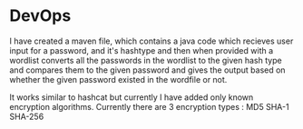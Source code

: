# DevOps
I have created a maven file, which contains a java code which recieves user input for a password, and it's hashtype and then when provided with a wordlist converts all the passwords in the wordlist to the given hash type and compares them to the given password and gives the output based on whether the given password existed in the wordfile or not.

It works similar to hashcat but currently I have added only known encryption algorithms.
Currently there are 3 encryption types :
  MD5
  SHA-1
  SHA-256

